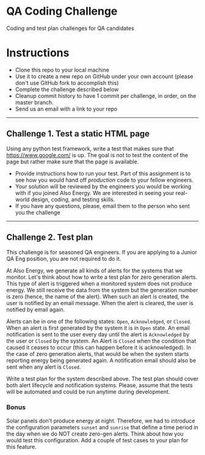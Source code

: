 # QA Coding Challenge
Coding and test plan challenges for QA candidates

# Instructions
- Clone this repo to your local machine
- Use it to create a new repo on GitHub under your own account (please don't use GitHub fork to accomplish this)
- Complete the challenge described below
- Cleanup commit history to have 1 commit per challenge, in order, on the master branch.
- Send us an email with a link to your repo

___
## Challenge 1. Test a static HTML page
Using any python test framework, write a test that makes sure that https://www.google.com/ is up. The goal is not to test the content of the page but rather make sure that the page is available.

* Provide instructions how to run your test. Part of this assignment is to see how you would hand off *production* code to your fellow engineers.
* Your solution will be reviewed by the engineers you would be working with if you joined Also Energy. We are interested in seeing your real-world design, coding, and testing skills.
* If you have any questions, please, email them to the person who sent you the challenge

___
## Challenge 2. Test plan
This challenge is for seasoned QA engineers. If you are applying to a Junior QA Eng position, you are not required to do it.

At Also Energy, we generate all kinds of alerts for the systems that we monitor. Let's think about how to write a test plan for zero generation alerts. This type of alert is triggered when a monitored system does not produce energy. We still receive the data from the system but the generation number is zero (hence, the name of the alert). When such an alert is created, the user is notified by an email message. When the alert is cleared, the user is notified by email again.

Alerts can be in one of the following states: `Open`, `Acknowledged`, or `Closed`. When an alert is first generated by the system it is in `Open` state. An email notification is sent to the user every day until the alert is `Acknowledged` by the user or `Closed` by the system.  An Alert is `Closed` when the condition that caused it ceases to occur (this can happen before it is acknowledged). In the case of zero generation alerts, that would be when the system starts reporting energy being generated again. A notification email should also be sent when any alert is `Closed`. 

Write a test plan for the system described above. The test plan should cover both alert lifecycle and notification systems. Please, assume that the tests will be automated and could be run anytime during development.

### Bonus
Solar panels don't produce energy at night. Therefore, we had to introduce the configuration parameters `sunset` and `sunrise` that define a time period in the day when we do NOT create zero-gen alerts. Think about how you would test this configuration. Add a couple of test cases to your plan for this feature.
